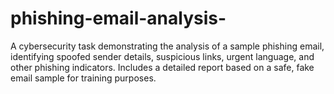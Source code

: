 # phishing-email-analysis-
A cybersecurity task demonstrating the analysis of a sample phishing email, identifying spoofed sender details, suspicious links, urgent language, and other phishing indicators. Includes a detailed report based on a safe, fake email sample for training purposes.
